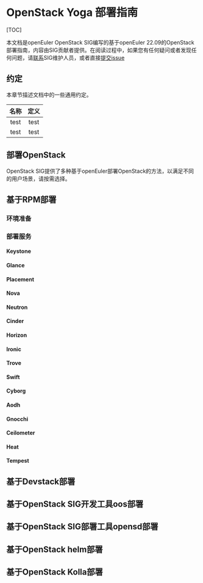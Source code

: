 # OpenStack Yoga 部署指南

[TOC]

本文档是openEuler OpenStack SIG编写的基于openEuler 22.09的OpenStack部署指南，内容由SIG贡献者提供。在阅读过程中，如果您有任何疑问或者发现任何问题，请[联系](https://gitee.com/openeuler/openstack#%E8%81%94%E7%B3%BB%E6%96%B9%E5%BC%8F)SIG维护人员，或者直接[提交issue](https://gitee.com/openeuler/openstack/issues)

## 约定

本章节描述文档中的一些通用约定。

| 名称 | 定义 |
|:----:|:----:|
| test | test |
| test | test |


## 部署OpenStack

OpenStack SIG提供了多种基于openEuler部署OpenStack的方法，以满足不同的用户场景，请按需选择。

## 基于RPM部署
### 环境准备
### 部署服务
#### Keystone
#### Glance
#### Placement
#### Nova
#### Neutron
#### Cinder
#### Horizon
#### Ironic
#### Trove
#### Swift
#### Cyborg
#### Aodh
#### Gnocchi
#### Ceilometer
#### Heat
#### Tempest
## 基于Devstack部署
## 基于OpenStack SIG开发工具oos部署
## 基于OpenStack SIG部署工具opensd部署
## 基于OpenStack helm部署
## 基于OpenStack Kolla部署


